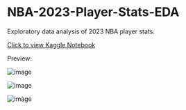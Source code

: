 # NBA-2023-Player-Stats-EDA
Exploratory data analysis of 2023 NBA player stats.

[Click to view Kaggle Notebook](https://www.kaggle.com/code/benny9932/2023-nba-player-stats-eda)




Preview:

![image](https://github.com/Benny9932/NBA-2023-Player-Stats-EDA/assets/160375935/276a9850-fc48-46e3-871a-b5be097b6ae7)

![image](https://github.com/Benny9932/NBA-2023-Player-Stats-EDA/assets/160375935/28e8f2ed-fa67-45bc-ab6e-a0bfd7d0988d)

![image](https://github.com/Benny9932/NBA-2023-Player-Stats-EDA/assets/160375935/11072fb6-4e2e-4229-a3da-b04c908997b2)

